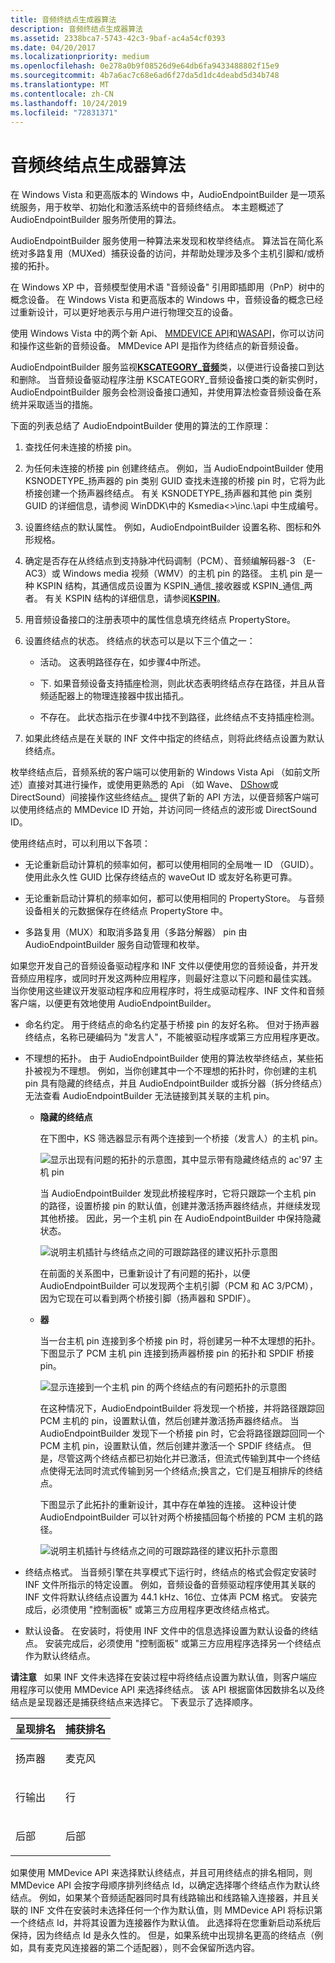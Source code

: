 ```yaml
---
title: 音频终结点生成器算法
description: 音频终结点生成器算法
ms.assetid: 2338bca7-5743-42c3-9baf-ac4a54cf0393
ms.date: 04/20/2017
ms.localizationpriority: medium
ms.openlocfilehash: 0e278a0b9f08526d9e64db6fa9433488802f15e9
ms.sourcegitcommit: 4b7a6ac7c68e6ad6f27da5d1dc4deabd5d34b748
ms.translationtype: MT
ms.contentlocale: zh-CN
ms.lasthandoff: 10/24/2019
ms.locfileid: "72831371"
---
```

# <a name="audio-endpoint-builder-algorithm"></a>音频终结点生成器算法


在 Windows Vista 和更高版本的 Windows 中，AudioEndpointBuilder 是一项系统服务，用于枚举、初始化和激活系统中的音频终结点。 本主题概述了 AudioEndpointBuilder 服务所使用的算法。

AudioEndpointBuilder 服务使用一种算法来发现和枚举终结点。 算法旨在简化系统对多路复用（MUXed）捕获设备的访问，并帮助处理涉及多个主机引脚和/或桥接的拓扑。

在 Windows XP 中，音频模型使用术语 "音频设备" 引用即插即用（PnP）树中的概念设备。 在 Windows Vista 和更高版本的 Windows 中，音频设备的概念已经过重新设计，可以更好地表示与用户进行物理交互的设备。

使用 Windows Vista 中的两个新 Api、 [MMDEVICE API](https://go.microsoft.com/fwlink/p/?linkid=130863)和[WASAPI](https://go.microsoft.com/fwlink/p/?linkid=130864)，你可以访问和操作这些新的音频设备。 MMDevice API 是指作为终结点的新音频设备。

AudioEndpointBuilder 服务监视[**KSCATEGORY\_音频**](https://docs.microsoft.com/windows-hardware/drivers/install/kscategory-audio)类，以便进行设备接口到达和删除。 当音频设备驱动程序注册 KSCATEGORY\_音频设备接口类的新实例时，AudioEndpointBuilder 服务会检测设备接口通知，并使用算法检查音频设备在系统并采取适当的措施。

下面的列表总结了 AudioEndpointBuilder 使用的算法的工作原理：

1.  查找任何未连接的桥接 pin。

2.  为任何未连接的桥接 pin 创建终结点。 例如，当 AudioEndpointBuilder 使用 KSNODETYPE\_扬声器的 pin 类别 GUID 查找未连接的桥接 pin 时，它将为此桥接创建一个扬声器终结点。 有关 KSNODETYPE\_扬声器和其他 pin 类别 GUID 的详细信息，请参阅 WinDDK\\中的 Ksmedia&lt;&gt;\\inc.\\api 中生成编号。

3.  设置终结点的默认属性。 例如，AudioEndpointBuilder 设置名称、图标和外形规格。

4.  确定是否存在从终结点到支持脉冲代码调制（PCM）、音频编解码器-3 （E-AC3）或 Windows media 视频（WMV）的主机 pin 的路径。 主机 pin 是一种 KSPIN 结构，其通信成员设置为 KSPIN\_通信\_接收器或 KSPIN\_通信\_两者。 有关 KSPIN 结构的详细信息，请参阅[**KSPIN**](https://docs.microsoft.com/windows-hardware/drivers/ddi/ks/ns-ks-_kspin)。

5.  用音频设备接口的注册表项中的属性信息填充终结点 PropertyStore。

6.  设置终结点的状态。 终结点的状态可以是以下三个值之一：

    -   活动。 这表明路径存在，如步骤4中所述。

    -   下. 如果音频设备支持插座检测，则此状态表明终结点存在路径，并且从音频适配器上的物理连接器中拔出插孔。

    -   不存在。 此状态指示在步骤4中找不到路径，此终结点不支持插座检测。

7.  如果此终结点是在关联的 INF 文件中指定的终结点，则将此终结点设置为默认终结点。

枚举终结点后，音频系统的客户端可以使用新的 Windows Vista Api （如前文所述）直接对其进行操作，或使用更熟悉的 Api （如 Wave、 [DShow](https://go.microsoft.com/fwlink/p/?linkid=130871)或 DirectSound）间接操作这些终结点[。](https://go.microsoft.com/fwlink/p/?linkid=130872) 提供了新的 API 方法，以便音频客户端可以使用终结点的 MMDevice ID 开始，并访问同一终结点的波形或 DirectSound ID。

使用终结点时，可以利用以下各项：

-   无论重新启动计算机的频率如何，都可以使用相同的全局唯一 ID （GUID）。 使用此永久性 GUID 比保存终结点的 waveOut ID 或友好名称更可靠。

-   无论重新启动计算机的频率如何，都可以使用相同的 PropertyStore。 与音频设备相关的元数据保存在终结点 PropertyStore 中。

-   多路复用（MUX）和取消多路复用（多路分解器） pin 由 AudioEndpointBuilder 服务自动管理和枚举。

如果您开发自己的音频设备驱动程序和 INF 文件以便使用您的音频设备，并开发音频应用程序，或同时开发这两种应用程序，则最好注意以下问题和最佳实践。 当你使用这些建议开发驱动程序和应用程序时，将生成驱动程序、INF 文件和音频客户端，以便更有效地使用 AudioEndpointBuilder。

-   命名约定。 用于终结点的命名约定基于桥接 pin 的友好名称。 但对于扬声器终结点，名称已硬编码为 "发言人"，不能被驱动程序或第三方应用程序更改。

-   不理想的拓扑。 由于 AudioEndpointBuilder 使用的算法枚举终结点，某些拓扑被视为不理想。 例如，当你创建其中一个不理想的拓扑时，你创建的主机 pin 具有隐藏的终结点，并且 AudioEndpointBuilder 或拆分器（拆分终结点）无法查看 AudioEndpointBuilder 无法链接到其关联的主机 pin。

    -   **隐藏的终结点**

        在下图中，KS 筛选器显示有两个连接到一个桥接（发言人）的主机 pin。

        ![显示出现有问题的拓扑的示意图，其中显示带有隐藏终结点的 ac'97 主机 pin](images/hidden-endpoint-bad.png)

        当 AudioEndpointBuilder 发现此桥接程序时，它将只跟踪一个主机 pin 的路径，设置桥接 pin 的默认值，创建并激活扬声器终结点，并继续发现其他桥接。 因此，另一个主机 pin 在 AudioEndpointBuilder 中保持隐藏状态。

        ![说明主机插针与终结点之间的可跟踪路径的建议拓扑示意图](images/hidden-endpoint-good.png)

        在前面的关系图中，已重新设计了有问题的拓扑，以便 AudioEndpointBuilder 可以发现两个主机引脚（PCM 和 AC 3/PCM），因为它现在可以看到两个桥接引脚（扬声器和 SPDIF）。

    -   **器**

        当一台主机 pin 连接到多个桥接 pin 时，将创建另一种不太理想的拓扑。 下图显示了 PCM 主机 pin 连接到扬声器桥接 pin 的拓扑和 SPDIF 桥接 pin。

        ![显示连接到一个主机 pin 的两个终结点的有问题拓扑的示意图](images/splitter-bad.png)

        在这种情况下，AudioEndpointBuilder 将发现一个桥接，并将路径跟踪回 PCM 主机的 pin，设置默认值，然后创建并激活扬声器终结点。 当 AudioEndpointBuilder 发现下一个桥接 pin 时，它会将路径跟踪回同一个 PCM 主机 pin，设置默认值，然后创建并激活一个 SPDIF 终结点。 但是，尽管这两个终结点都已初始化并已激活，但流式传输到其中一个终结点使得无法同时流式传输到另一个终结点;换言之，它们是互相排斥的终结点。

        下图显示了此拓扑的重新设计，其中存在单独的连接。 这种设计使 AudioEndpointBuilder 可以针对两个桥接插回每个桥接的 PCM 主机的路径。

        ![说明主机插针与终结点之间的可跟踪路径的建议拓扑示意图](images/splitter-good.png)

-   终结点格式。 当音频引擎在共享模式下运行时，终结点的格式会假定安装时 INF 文件所指示的特定设置。 例如，音频设备的音频驱动程序使用其关联的 INF 文件将默认终结点设置为 44.1 kHz、16位、立体声 PCM 格式。 安装完成后，必须使用 "控制面板" 或第三方应用程序更改终结点格式。

-   默认设备。 在安装时，将使用 INF 文件中的信息选择设置为默认设备的终结点。 安装完成后，必须使用 "控制面板" 或第三方应用程序选择另一个终结点作为默认终结点。

**请注意**   如果 INF 文件未选择在安装过程中将终结点设置为默认值，则客户端应用程序可以使用 MMDevice API 来选择终结点。 该 API 根据窗体因数排名以及终结点是呈现器还是捕获终结点来选择它。 下表显示了选择顺序。
<table>
<colgroup>
<col width="50%" />
<col width="50%" />
</colgroup>
<thead>
<tr class="header">
<th align="left">呈现排名</th>
<th align="left">捕获排名</th>
</tr>
</thead>
<tbody>
<tr class="odd">
<td align="left"><p>扬声器</p></td>
<td align="left"><p>麦克风</p></td>
</tr>
<tr class="even">
<td align="left"><p>行输出</p></td>
<td align="left"><p>行</p></td>
</tr>
<tr class="odd">
<td align="left"><p>后部</p></td>
<td align="left"><p>后部</p></td>
</tr>
</tbody>
</table>

 

 

如果使用 MMDevice API 来选择默认终结点，并且可用终结点的排名相同，则 MMDevice API 会按字母顺序排列终结点 Id，以确定选择哪个终结点作为默认终结点。 例如，如果某个音频适配器同时具有线路输出和线路输入连接器，并且关联的 INF 文件在安装时未选择任何一个作为默认值，则 MMDevice API 将标识第一个终结点 Id，并将其设置为连接器作为默认值。 此选择将在您重新启动系统后保持，因为终结点 Id 是永久性的。 但是，如果系统中出现排名更高的终结点（例如，具有麦克风连接器的第二个适配器），则不会保留所选内容。

 

 




